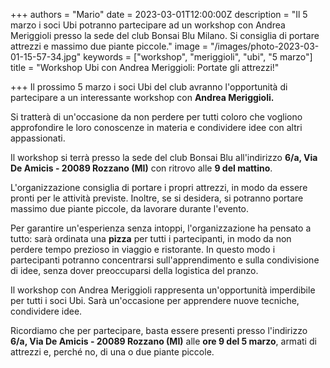 +++
authors = "Mario"
date = 2023-03-01T12:00:00Z
description = "Il 5 marzo i soci Ubi potranno partecipare ad un workshop con Andrea Meriggioli presso la sede del club Bonsai Blu Milano. Si consiglia di portare attrezzi e massimo due piante piccole."
image = "/images/photo-2023-03-01-15-57-34.jpg"
keywords = ["workshop", "meriggioli", "ubi", "5 marzo"]
title = "Workshop Ubi con Andrea Meriggioli: Portate gli attrezzi!"

+++
Il prossimo 5 marzo i soci Ubi del club avranno l'opportunità di partecipare a un interessante workshop con **Andrea Meriggioli.** 

Si tratterà di un'occasione da non perdere per tutti coloro che vogliono approfondire le loro conoscenze in materia e condividere idee con altri appassionati.

Il workshop si terrà presso la sede del club Bonsai Blu all'indirizzo **6/a, Via De Amicis - 20089 Rozzano (MI)** con ritrovo alle **9 del mattino**. 

L'organizzazione consiglia di portare i propri attrezzi, in modo da essere pronti per le attività previste. Inoltre, se si desidera, si potranno portare massimo due piante piccole, da lavorare durante l'evento.

Per garantire un'esperienza senza intoppi, l'organizzazione ha pensato a tutto: sarà ordinata una **pizza** per tutti i partecipanti, in modo da non perdere tempo prezioso in viaggio e ristorante. In questo modo i partecipanti potranno concentrarsi sull'apprendimento e sulla condivisione di idee, senza dover preoccuparsi della logistica del pranzo.

Il workshop con Andrea Meriggioli rappresenta un'opportunità imperdibile per tutti i soci Ubi. Sarà un'occasione per apprendere nuove tecniche, condividere idee.

Ricordiamo che per partecipare, basta essere presenti presso l'indirizzo **6/a, Via De Amicis - 20089 Rozzano (MI)** alle **ore 9 del 5 marzo**, armati di attrezzi e, perché no, di una o due piante piccole.